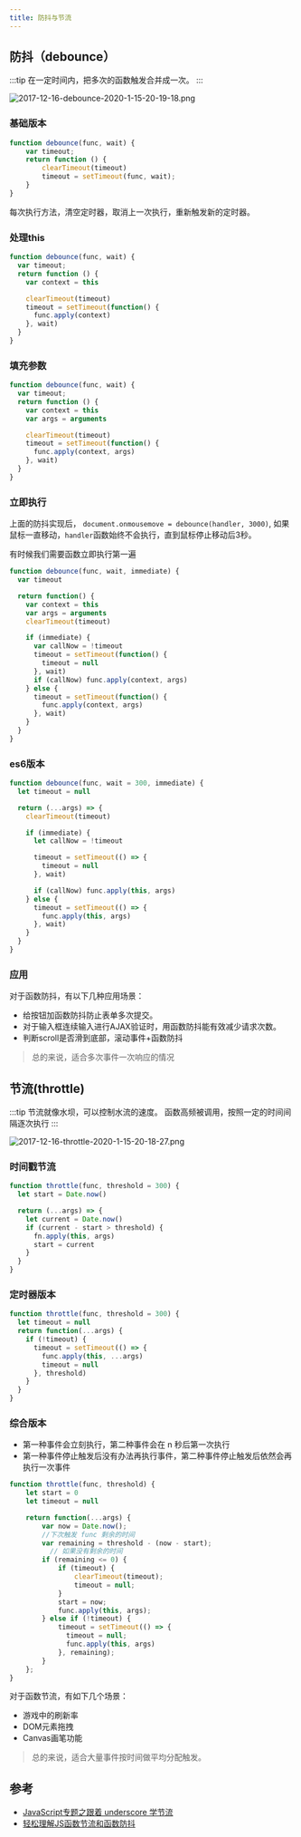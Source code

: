 ```yaml
---
title: 防抖与节流
---
```


## 防抖（debounce）

:::tip
在一定时间内，把多次的函数触发合并成一次。
:::

![2017-12-16-debounce-2020-1-15-20-19-18.png](http://qiniumovie.hasakei66.com/images/2017-12-16-debounce-2020-1-15-20-19-18.png)

### 基础版本

```js
function debounce(func, wait) {
    var timeout;
    return function () {
        clearTimeout(timeout)
        timeout = setTimeout(func, wait);
    }
}
```
每次执行方法，清空定时器，取消上一次执行，重新触发新的定时器。

### 处理this

```js
function debounce(func, wait) {
  var timeout;
  return function () {
    var context = this

    clearTimeout(timeout)
    timeout = setTimeout(function() {
      func.apply(context)
    }, wait)
  }
}
```

### 填充参数

```js
function debounce(func, wait) {
  var timeout;
  return function () {
    var context = this
    var args = arguments

    clearTimeout(timeout)
    timeout = setTimeout(function() {
      func.apply(context, args)
    }, wait)
  }
}
```

### 立即执行
上面的防抖实现后， ```document.onmousemove = debounce(handler, 3000)```, 如果鼠标一直移动，```handler```函数始终不会执行，直到鼠标停止移动后3秒。

有时候我们需要函数立即执行第一遍

```js
function debounce(func, wait, immediate) {
  var timeout

  return function() {
    var context = this
    var args = arguments
    clearTimeout(timeout)

    if (immediate) {
      var callNow = !timeout
      timeout = setTimeout(function() {
        timeout = null
      }, wait)
      if (callNow) func.apply(context, args)
    } else {
      timeout = setTimeout(function() {
        func.apply(context, args)
      }, wait)
    }
  }
}
```

### es6版本

```js
function debounce(func, wait = 300, immediate) {
  let timeout = null

  return (...args) => {
    clearTimeout(timeout)

    if (immediate) {
      let callNow = !timeout

      timeout = setTimeout(() => {
        timeout = null
      }, wait)

      if (callNow) func.apply(this, args)
    } else {
      timeout = setTimeout(() => {
        func.apply(this, args)
      }, wait)
    }
  }
}
```

### 应用

对于函数防抖，有以下几种应用场景：
- 给按钮加函数防抖防止表单多次提交。
- 对于输入框连续输入进行AJAX验证时，用函数防抖能有效减少请求次数。
- 判断scroll是否滑到底部，滚动事件+函数防抖

> 总的来说，适合多次事件一次响应的情况

## 节流(throttle)


:::tip
节流就像水坝，可以控制水流的速度。
函数高频被调用，按照一定的时间间隔逐次执行
:::

![2017-12-16-throttle-2020-1-15-20-18-27.png](http://qiniumovie.hasakei66.com/images/2017-12-16-throttle-2020-1-15-20-18-27.png)

### 时间戳节流
```js
function throttle(func, threshold = 300) {
  let start = Date.now()

  return (...args) => {
    let current = Date.now()
    if (current - start > threshold) {
      fn.apply(this, args)
      start = current
    }
  }
}
```

### 定时器版本
```js
function throttle(func, threshold = 300) {
  let timeout = null
  return function(...args) {
    if (!timeout) {
      timeout = setTimeout(() => {
        func.apply(this, ...args)
        timeout = null
      }, threshold)
    }
  }
}
```

### 综合版本

- 第一种事件会立刻执行，第二种事件会在 n 秒后第一次执行
- 第一种事件停止触发后没有办法再执行事件，第二种事件停止触发后依然会再执行一次事件

```js
function throttle(func, threshold) {
    let start = 0
    let timeout = null

    return function(...args) {
        var now = Date.now();
        //下次触发 func 剩余的时间
        var remaining = threshold - (now - start);
          // 如果没有剩余的时间
        if (remaining <= 0) {
            if (timeout) {
                clearTimeout(timeout);
                timeout = null;
            }
            start = now;
            func.apply(this, args);
        } else if (!timeout) {
            timeout = setTimeout(() => {
              timeout = null;
              func.apply(this, args)
            }, remaining);
        }
    };
}
```

对于函数节流，有如下几个场景：
- 游戏中的刷新率
- DOM元素拖拽
- Canvas画笔功能

> 总的来说，适合大量事件按时间做平均分配触发。

## 参考
- [JavaScript专题之跟着 underscore 学节流](https://github.com/mqyqingfeng/Blog/issues/26)
- [轻松理解JS函数节流和函数防抖](https://juejin.im/post/5a35ed25f265da431d3cc1b1)

